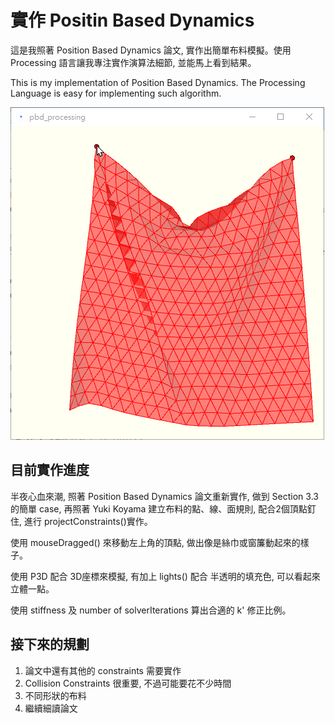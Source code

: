 # 實作 Positin Based Dynamics

這是我照著 Position Based Dynamics 論文, 實作出簡單布料模擬。使用 Processing 語言讓我專注實作演算法細節, 並能馬上看到結果。

This is my implementation of Position Based Dynamics. The Processing Language is easy for implementing such algorithm.

![](interact_cloth.gif)

## 目前實作進度

半夜心血來潮, 照著 Position Based Dynamics 論文重新實作, 做到 Section 3.3 的簡單 case, 再照著 Yuki Koyama 建立布料的點、線、面規則, 配合2個頂點釘住, 進行 projectConstraints()實作。

使用 mouseDragged() 來移動左上角的頂點, 做出像是絲巾或窗簾動起來的樣子。

使用 P3D 配合 3D座標來模擬, 有加上 lights() 配合 半透明的填充色, 可以看起來立體一點。

使用 stiffness 及 number of solverIterations 算出合適的 k' 修正比例。

## 接下來的規劃
1. 論文中還有其他的 constraints 需要實作
2. Collision Constraints 很重要, 不過可能要花不少時間
3. 不同形狀的布料
4. 繼續細讀論文